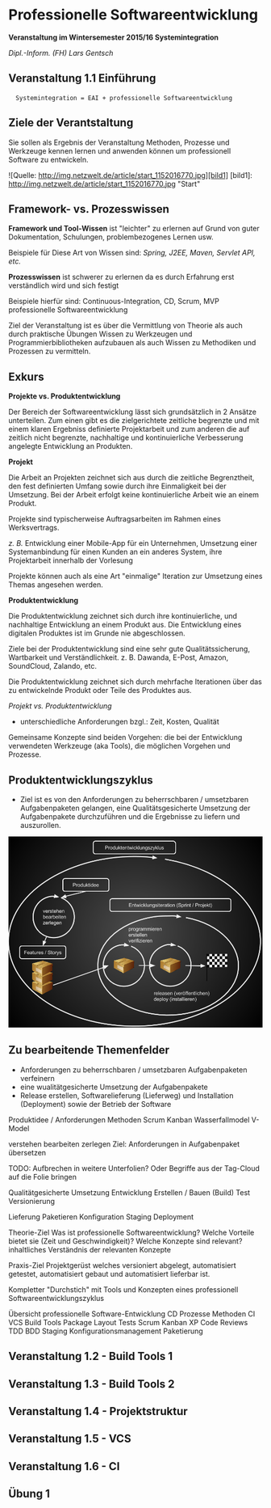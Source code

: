# Professionelle Softwareentwicklung
**Veranstaltung im Wintersemester 2015/16 Systemintegration**

*Dipl.-Inform. (FH) Lars Gentsch*

## Veranstaltung 1.1 Einführung

```
  Systemintegration = EAI + professionelle Softwareentwicklung
```

## Ziele der Verantstaltung

Sie sollen als Ergebnis der Veranstaltung Methoden, Prozesse und Werkzeuge kennen lernen und anwenden können um professionell Software zu entwickeln.

![Quelle: http://img.netzwelt.de/article/start_1152016770.jpg][bild1]
[bild1]: http://img.netzwelt.de/article/start_1152016770.jpg "Start"


## Framework- vs. Prozesswissen
**Framework und Tool-Wissen** ist "leichter" zu erlernen auf Grund von guter Dokumentation, Schulungen, problembezogenes Lernen usw.

Beispiele für Diese Art von Wissen sind:
*Spring, J2EE, Maven, Servlet API, etc.*

**Prozesswissen** ist schwerer zu erlernen da es durch Erfahrung erst verständlich wird und sich festigt

Beispiele hierfür sind: Continuous-Integration, CD, Scrum, MVP professionelle Softwareentwicklung

Ziel der Veranstaltung ist es über die Vermittlung von Theorie als auch durch praktische Übungen Wissen zu Werkzeugen und Programmierbibliotheken aufzubauen als auch Wissen zu Methodiken und Prozessen zu vermitteln.


## Exkurs

**Projekte vs. Produktentwicklung**

Der Bereich der Softwareentwicklung lässt sich grundsätzlich in 2 Ansätze unterteilen. Zum einen gibt es die zielgerichtete zeitliche begrenzte und mit einem klaren Ergebniss definierte Projektarbeit und zum anderen die auf zeitlich nicht begrenzte, nachhaltige und kontinuierliche Verbesserung angelegte Entwicklung an Produkten.

**Projekt**

Die Arbeit an Projekten zeichnet sich aus durch die zeitliche Begrenztheit, den fest definierten Umfang sowie durch ihre Einmaligkeit bei der Umsetzung. Bei der Arbeit erfolgt keine kontinuierliche Arbeit wie an einem Produkt.

Projekte sind typischerweise Auftragsarbeiten im Rahmen eines Werksvertrags.

*z. B.* Entwicklung einer Mobile-App für ein Unternehmen, Umsetzung einer Systemanbindung für einen Kunden an ein anderes System, ihre Projektarbeit innerhalb der Vorlesung

Projekte können auch als eine Art "einmalige" Iteration zur Umsetzung eines Themas angesehen werden.


**Produktentwicklung**

Die Produktentwicklung zeichnet sich durch ihre kontinuierliche, und nachhaltige Entwicklung an einem Produkt aus. Die Entwicklung eines digitalen Produktes ist im Grunde nie abgeschlossen.

Ziele bei der Produktentwicklung sind eine sehr gute Qualitätssicherung, Wartbarkeit und Verständlichkeit.
z. B. Dawanda, E-Post, Amazon, SoundCloud, Zalando, etc.

Die Produktentwicklung zeichnet sich durch mehrfache Iterationen über das zu entwickelnde Produkt oder Teile des Produktes aus.


*Projekt vs. Produktentwicklung*

* unterschiedliche Anforderungen bzgl.: Zeit, Kosten, Qualität

Gemeinsame Konzepte sind beiden Vorgehen: die bei der Entwicklung verwendeten Werkzeuge (aka Tools), die möglichen Vorgehen und Prozesse.


## Produktentwicklungszyklus

- Ziel ist es von den Anforderungen zu beherrschbaren / umsetzbaren Aufgabenpaketen gelangen, eine Qualitätsgesicherte Umsetzung der Aufgabenpakete durchzuführen und die Ergebnisse zu liefern und auszurollen.

![Bild des Produktentwicklungszyklus](https://raw.githubusercontent.com/lars-gentsch-fhb/docs/master/Vorlesungs-Skript/Produktentwicklugszyklus.png)


## Zu bearbeitende Themenfelder
* Anforderungen zu beherrschbaren / umsetzbaren Aufgabenpaketen verfeinern
* eine wualitätgesicherte Umsetzung der Aufgabenpakete
* Release erstellen, Softwarelieferung (Lieferweg) und Installation (Deployment) sowie der Betrieb der Software

Produktidee / Anforderungen
Methoden
Scrum
Kanban
Wasserfallmodel
V-Model



verstehen
bearbeiten
zerlegen
Ziel: Anforderungen in Aufgabenpaket übersetzen

TODO: Aufbrechen in weitere Unterfolien? Oder Begriffe aus der Tag-Cloud auf die Folie bringen

Qualitätgesicherte Umsetzung
Entwicklung
Erstellen / Bauen (Build)
Test
Versionierung

Lieferung
Paketieren
Konfiguration
Staging
Deployment

Theorie-Ziel
Was ist professionelle Softwareentwicklung?
Welche Vorteile bietet sie (Zeit und Geschwindigkeit)?
Welche Konzepte sind relevant?
inhaltliches Verständnis der relevanten Konzepte

Praxis-Ziel
Projektgerüst welches versioniert abgelegt, automatisiert getestet, automatisiert gebaut und automatisiert lieferbar ist.

Kompletter "Durchstich" mit Tools und Konzepten eines professionell Softwareentwicklungszyklus


Übersicht
professionelle Software-Entwicklung
CD
Prozesse
Methoden
CI
VCS
Build Tools
Package Layout
Tests
Scrum
Kanban
XP
Code Reviews
TDD
BDD
Staging
Konfigurationsmanagement
Paketierung

## Veranstaltung 1.2 - Build Tools 1
## Veranstaltung 1.3 - Build Tools 2
## Veranstaltung 1.4 - Projektstruktur
## Veranstaltung 1.5 - VCS
## Veranstaltung 1.6 - CI
## Übung 1
